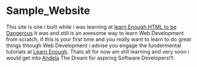 # Sample_Website 

This site is one i built while i was learning at [learn Enough HTML to be Dangerous](https://www.learnenough.com/html-tutorial)
it was and still is an awesome way to learn Web Development from scratch, if this is your first time and you really want to learn to do great things thtough Web Development i advise you engage the fundermental tutorials at [Learn Enough](https://www.learnenough.com/). Thats all for now am still learning and very soon i would get into [Andela](https://andela.com/) The Dream for aspiring Software Developers!!!.   